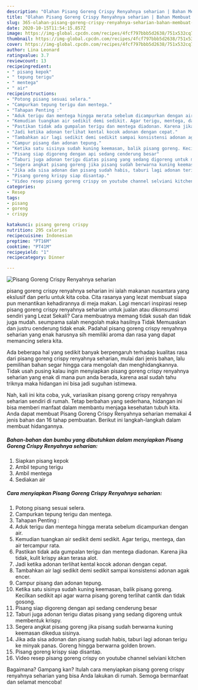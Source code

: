 ```yaml
---
description: "Olahan Pisang Goreng Crispy Renyahnya seharian | Bahan Membuat Pisang Goreng Crispy Renyahnya seharian Yang Sempurna"
title: "Olahan Pisang Goreng Crispy Renyahnya seharian | Bahan Membuat Pisang Goreng Crispy Renyahnya seharian Yang Sempurna"
slug: 365-olahan-pisang-goreng-crispy-renyahnya-seharian-bahan-membuat-pisang-goreng-crispy-renyahnya-seharian-yang-sempurna
date: 2020-10-15T11:54:15.857Z
image: https://img-global.cpcdn.com/recipes/4fcf797bbb5d2638/751x532cq70/pisang-goreng-crispy-renyahnya-seharian-foto-resep-utama.jpg
thumbnail: https://img-global.cpcdn.com/recipes/4fcf797bbb5d2638/751x532cq70/pisang-goreng-crispy-renyahnya-seharian-foto-resep-utama.jpg
cover: https://img-global.cpcdn.com/recipes/4fcf797bbb5d2638/751x532cq70/pisang-goreng-crispy-renyahnya-seharian-foto-resep-utama.jpg
author: Lina Leonard
ratingvalue: 3.7
reviewcount: 13
recipeingredient:
- " pisang kepok"
- " tepung terigu"
- " mentega"
- " air"
recipeinstructions:
- "Potong pisang sesuai selera."
- "Campurkan tepung terigu dan mentega."
- "Tahapan Penting :"
- "Aduk terigu dan mentega hingga merata sebelum dicampurkan dengan air."
- "Kemudian tuangkan air sedikit demi sedikit. Agar terigu, mentega, dan air tercampur rata."
- "Pastikan tidak ada gumpalan terigu dan mentega diadonan. Karena jika tidak, kulit krispy akan terasa alot."
- "Jadi ketika adonan terlihat kental kocok adonan dengan cepat."
- "Tambahkan air lagi sedikit demi sedikit sampai konsistensi adonan agak encer."
- "Campur pisang dan adonan tepung."
- "Ketika satu sisinya sudah kuning keemasan, balik pisang goreng. Kecilkan sedikit api agar warna pisang goreng terlihat cantik dan tidak gosong."
- "Pisang siap digoreng dengan api sedang cenderung besar"
- "Taburi juga adonan terigu diatas pisang yang sedang digoreng untuk membentuk krispy."
- "Segera angkat pisang goreng jika pisang sudah berwarna kuning keemasan dikedua sisinya."
- "Jika ada sisa adonan dan pisang sudah habis, taburi lagi adonan terigu ke minyak panas. Goreng hingga berwarna golden brown."
- "Pisang goreng krispy siap disantap."
- "Video resep pisang goreng crispy on youtube channel selviani kitchen"
categories:
- Resep
tags:
- pisang
- goreng
- crispy

katakunci: pisang goreng crispy 
nutrition: 295 calories
recipecuisine: Indonesian
preptime: "PT16M"
cooktime: "PT41M"
recipeyield: "1"
recipecategory: Dinner

---
```



![Pisang Goreng Crispy Renyahnya seharian](https://img-global.cpcdn.com/recipes/4fcf797bbb5d2638/751x532cq70/pisang-goreng-crispy-renyahnya-seharian-foto-resep-utama.jpg)


pisang goreng crispy renyahnya seharian ini ialah makanan nusantara yang ekslusif dan perlu untuk kita coba. Cita rasanya yang lezat membuat siapa pun menantikan kehadirannya di meja makan.
Lagi mencari inspirasi resep pisang goreng crispy renyahnya seharian untuk jualan atau dikonsumsi sendiri yang Lezat Sekali? Cara membuatnya memang tidak susah dan tidak juga mudah. seumpama salah mengolah maka hasilnya Tidak Memuaskan dan justru cenderung tidak enak. Padahal pisang goreng crispy renyahnya seharian yang enak harusnya sih memiliki aroma dan rasa yang dapat memancing selera kita.



Ada beberapa hal yang sedikit banyak berpengaruh terhadap kualitas rasa dari pisang goreng crispy renyahnya seharian, mulai dari jenis bahan, lalu pemilihan bahan segar hingga cara mengolah dan menghidangkannya. Tidak usah pusing kalau ingin menyiapkan pisang goreng crispy renyahnya seharian yang enak di mana pun anda berada, karena asal sudah tahu triknya maka hidangan ini bisa jadi suguhan istimewa.


Nah, kali ini kita coba, yuk, variasikan pisang goreng crispy renyahnya seharian sendiri di rumah. Tetap berbahan yang sederhana, hidangan ini bisa memberi manfaat dalam membantu menjaga kesehatan tubuh kita. Anda dapat membuat Pisang Goreng Crispy Renyahnya seharian memakai 4 jenis bahan dan 16 tahap pembuatan. Berikut ini langkah-langkah dalam membuat hidangannya.

<!--inarticleads1-->

##### Bahan-bahan dan bumbu yang dibutuhkan dalam menyiapkan Pisang Goreng Crispy Renyahnya seharian:

1. Siapkan  pisang kepok
1. Ambil  tepung terigu
1. Ambil  mentega
1. Sediakan  air




<!--inarticleads2-->

##### Cara menyiapkan Pisang Goreng Crispy Renyahnya seharian:

1. Potong pisang sesuai selera.
1. Campurkan tepung terigu dan mentega.
1. Tahapan Penting :
1. Aduk terigu dan mentega hingga merata sebelum dicampurkan dengan air.
1. Kemudian tuangkan air sedikit demi sedikit. Agar terigu, mentega, dan air tercampur rata.
1. Pastikan tidak ada gumpalan terigu dan mentega diadonan. Karena jika tidak, kulit krispy akan terasa alot.
1. Jadi ketika adonan terlihat kental kocok adonan dengan cepat.
1. Tambahkan air lagi sedikit demi sedikit sampai konsistensi adonan agak encer.
1. Campur pisang dan adonan tepung.
1. Ketika satu sisinya sudah kuning keemasan, balik pisang goreng. Kecilkan sedikit api agar warna pisang goreng terlihat cantik dan tidak gosong.
1. Pisang siap digoreng dengan api sedang cenderung besar
1. Taburi juga adonan terigu diatas pisang yang sedang digoreng untuk membentuk krispy.
1. Segera angkat pisang goreng jika pisang sudah berwarna kuning keemasan dikedua sisinya.
1. Jika ada sisa adonan dan pisang sudah habis, taburi lagi adonan terigu ke minyak panas. Goreng hingga berwarna golden brown.
1. Pisang goreng krispy siap disantap.
1. Video resep pisang goreng crispy on youtube channel selviani kitchen




Bagaimana? Gampang kan? Itulah cara menyiapkan pisang goreng crispy renyahnya seharian yang bisa Anda lakukan di rumah. Semoga bermanfaat dan selamat mencoba!
